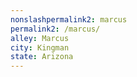 ```yaml
---
﻿nonslashpermalink2: marcus
permalink2: /marcus/
alley: Marcus
city: Kingman
state: Arizona
---
```

